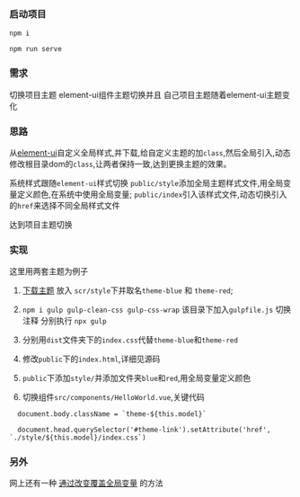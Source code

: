 ### 启动项目
```
npm i

npm run serve
```

### 需求
切换项目主题 
element-ui组件主题切换并且
自己项目主题随着element-ui主题变化

### 思路

从[element-ui](https://element.eleme.cn/#/zh-CN/theme)自定义全局样式,并下载,给自定义主题的加`class`,然后全局引入,动态修改根目录dom的`class`,让两者保持一致,达到更换主题的效果。

系统样式跟随`element-ui`样式切换
`public/style`添加全局主题样式文件,用全局变量定义颜色,在系统中使用全局变量; `public/index`引入该样式文件,动态切换引入的`href`来选择不同全局样式文件

达到项目主题切换

### 实现

这里用两套主题为例子
1. [下载主题](https://element.eleme.cn/#/zh-CN/theme) 放入 `scr/style`下并取名`theme-blue` 和 `theme-red`;

2. `npm i gulp gulp-clean-css gulp-css-wrap`
该目录下加入`gulpfile.js`
切换注释 分别执行 `npx gulp`

3. 分别用`dist`文件夹下的`index.css`代替`theme-blue`和`theme-red`

4. 修改`public`下的`index.html`,详细见源码

5. `public`下添加`style/`并添加文件夹`blue`和`red`,用全局变量定义颜色

6. 切换组件`src/components/HelloWorld.vue`,关键代码
```
  document.body.className = `theme-${this.model}`
  
  document.head.querySelector('#theme-link').setAttribute('href', `./style/${this.model}/index.css`)
```


### 另外
网上还有一种  [通过改变覆盖全局变量](https://juejin.cn/post/7024025899813044232) 的方法

